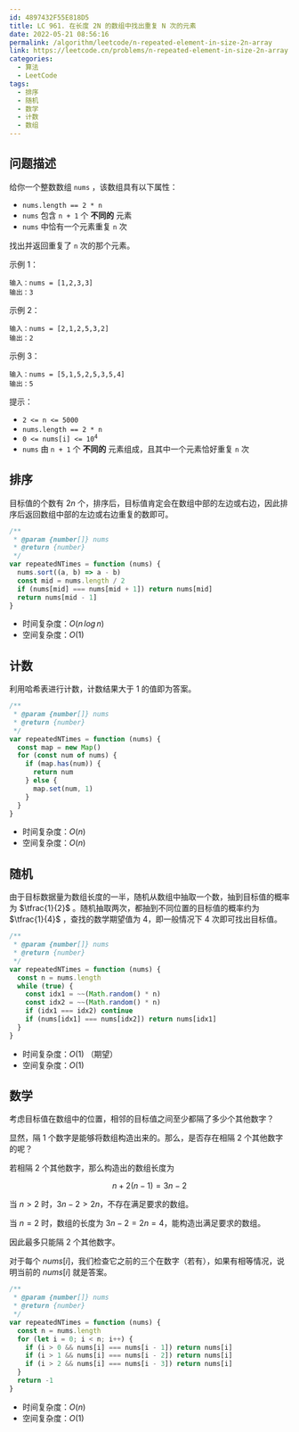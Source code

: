 ```yaml
---
id: 4897432F55E818D5
title: LC 961. 在长度 2N 的数组中找出重复 N 次的元素
date: 2022-05-21 08:56:16
permalink: /algorithm/leetcode/n-repeated-element-in-size-2n-array
link: https://leetcode.cn/problems/n-repeated-element-in-size-2n-array
categories:
  - 算法
  - LeetCode
tags:
  - 排序
  - 随机
  - 数学
  - 计数
  - 数组
---
```


<Level :type='1'/>

## 问题描述

给你一个整数数组 `nums` ，该数组具有以下属性：

- `nums.length == 2 * n`
- `nums` 包含 `n + 1` 个 **不同的** 元素
- `nums` 中恰有一个元素重复 `n` 次

找出并返回重复了 `n` 次的那个元素。

示例 1：

```text
输入：nums = [1,2,3,3]
输出：3
```

示例 2：

```text
输入：nums = [2,1,2,5,3,2]
输出：2
```

示例 3：

```text
输入：nums = [5,1,5,2,5,3,5,4]
输出：5
```

提示：

- `2 <= n <= 5000`
- `nums.length == 2 * n`
- <code>0 <= nums[i] <= 10<sup>4</sup></code>
- `nums` 由 `n + 1` 个 **不同的** 元素组成，且其中一个元素恰好重复 `n` 次

## 排序

目标值的个数有 $2n$ 个，排序后，目标值肯定会在数组中部的左边或右边，因此排序后返回数组中部的左边或右边重复的数即可。

```javascript
/**
 * @param {number[]} nums
 * @return {number}
 */
var repeatedNTimes = function (nums) {
  nums.sort((a, b) => a - b)
  const mid = nums.length / 2
  if (nums[mid] === nums[mid + 1]) return nums[mid]
  return nums[mid - 1]
}
```

- 时间复杂度：$O(n \, log \, n)$
- 空间复杂度：$O(1)$

## 计数

利用哈希表进行计数，计数结果大于 $1$ 的值即为答案。

```javascript
/**
 * @param {number[]} nums
 * @return {number}
 */
var repeatedNTimes = function (nums) {
  const map = new Map()
  for (const num of nums) {
    if (map.has(num)) {
      return num
    } else {
      map.set(num, 1)
    }
  }
}
```

- 时间复杂度：$O(n)$
- 空间复杂度：$O(n)$

## 随机

由于目标数据量为数组长度的一半，随机从数组中抽取一个数，抽到目标值的概率为 $\tfrac{1}{2}$ 。随机抽取两次，都抽到不同位置的目标值的概率约为 $\tfrac{1}{4}$ ，查找的数学期望值为 $4$，即一般情况下 $4$ 次即可找出目标值。

```javascript
/**
 * @param {number[]} nums
 * @return {number}
 */
var repeatedNTimes = function (nums) {
  const n = nums.length
  while (true) {
    const idx1 = ~~(Math.random() * n)
    const idx2 = ~~(Math.random() * n)
    if (idx1 === idx2) continue
    if (nums[idx1] === nums[idx2]) return nums[idx1]
  }
}
```

- 时间复杂度：$O(1)$ （期望）
- 空间复杂度：$O(1)$

## 数学

考虑目标值在数组中的位置，相邻的目标值之间至少都隔了多少个其他数字？

显然，隔 $1$ 个数字是能够将数组构造出来的。那么，是否存在相隔 $2$ 个其他数字的呢？

若相隔 $2$ 个其他数字，那么构造出的数组长度为

$$
n + 2(n - 1) = 3n - 2
$$

当 $n > 2$ 时，$3n-2 > 2n$，不存在满足要求的数组。

当 $n = 2$ 时，数组的长度为 $3n-2 = 2n = 4$，能构造出满足要求的数组。

因此最多只能隔 $2$ 个其他数字。

对于每个 $nums[i]$，我们检查它之前的三个在数字（若有），如果有相等情况，说明当前的 $nums[i]$ 就是答案。

```javascript
/**
 * @param {number[]} nums
 * @return {number}
 */
var repeatedNTimes = function (nums) {
  const n = nums.length
  for (let i = 0; i < n; i++) {
    if (i > 0 && nums[i] === nums[i - 1]) return nums[i]
    if (i > 1 && nums[i] === nums[i - 2]) return nums[i]
    if (i > 2 && nums[i] === nums[i - 3]) return nums[i]
  }
  return -1
}
```

- 时间复杂度：$O(n)$
- 空间复杂度：$O(1)$
